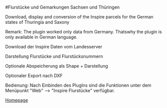 
#Flurstücke und Gemarkungen Sachsen und Thüringen

Download, display and conversion of the Inspire parcels for the German states of Thuringia and Saxony 

Remark:
The plugin worked only data from Germany. Thatswhy the plugin is only available in German language.

Download der Inspire Daten vom Landesserver

Darstellung Flurstücke und Flurstücksnummern

Optionale Abspeicherung als Shape + Darstellung

Optionaler Export nach DXF


Bedienung:
Nach Einbinden des PlugIns sind die Funktionen unter dem Menüpunkt "Web" --> "Inspire Flurstücke" verfügbar.

[Homepage](http://forum.makobo.de/viewtopic.php?f=3&t=48)
